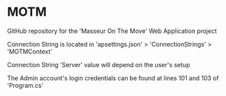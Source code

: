 # MOTM
GitHub repository for the 'Masseur On The Move' Web Application project

Connection String is located in 'apsettings.json' > 'ConnectionStrings' > 'MOTMContext'

Connection String 'Server' value will depend on the user's setup

The Admin account's login credentials can be found at lines 101 and 103 of 'Program.cs'
